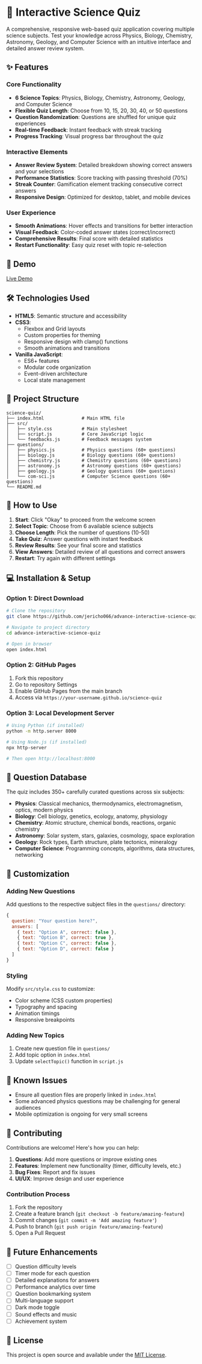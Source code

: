 # 🧪 Interactive Science Quiz

A comprehensive, responsive web-based quiz application covering multiple science subjects. Test your knowledge across Physics, Biology, Chemistry, Astronomy, Geology, and Computer Science with an intuitive interface and detailed answer review system.

## ✨ Features

### Core Functionality
- **6 Science Topics**: Physics, Biology, Chemistry, Astronomy, Geology, and Computer Science
- **Flexible Quiz Length**: Choose from 10, 15, 20, 30, 40, or 50 questions
- **Question Randomization**: Questions are shuffled for unique quiz experiences
- **Real-time Feedback**: Instant feedback with streak tracking
- **Progress Tracking**: Visual progress bar throughout the quiz

### Interactive Elements
- **Answer Review System**: Detailed breakdown showing correct answers and your selections
- **Performance Statistics**: Score tracking with passing threshold (70%)
- **Streak Counter**: Gamification element tracking consecutive correct answers
- **Responsive Design**: Optimized for desktop, tablet, and mobile devices

### User Experience
- **Smooth Animations**: Hover effects and transitions for better interaction
- **Visual Feedback**: Color-coded answer states (correct/incorrect)
- **Comprehensive Results**: Final score with detailed statistics
- **Restart Functionality**: Easy quiz reset with topic re-selection

## 🚀 Demo

[Live Demo](https://jericho066.github.io/advance-interactive-science-quiz/)


## 🛠️ Technologies Used

- **HTML5**: Semantic structure and accessibility
- **CSS3**: 
  - Flexbox and Grid layouts
  - Custom properties for theming
  - Responsive design with clamp() functions
  - Smooth animations and transitions
- **Vanilla JavaScript**: 
  - ES6+ features
  - Modular code organization
  - Event-driven architecture
  - Local state management

## 📁 Project Structure

```
science-quiz/
├── index.html              # Main HTML file
├── src/
│   ├── style.css           # Main stylesheet
│   ├── script.js           # Core JavaScript logic
│   └── feedbacks.js        # Feedback messages system
├── questions/
│   ├── physics.js          # Physics questions (60+ questions)
│   ├── biology.js          # Biology questions (60+ questions)
│   ├── chemistry.js        # Chemistry questions (60+ questions)
│   ├── astronomy.js        # Astronomy questions (60+ questions)
│   ├── geology.js          # Geology questions (60+ questions)
│   └── com-sci.js          # Computer Science questions (60+ questions)
└── README.md
```

## 🎯 How to Use

1. **Start**: Click "Okay" to proceed from the welcome screen
2. **Select Topic**: Choose from 6 available science subjects
3. **Choose Length**: Pick the number of questions (10-50)
4. **Take Quiz**: Answer questions with instant feedback
5. **Review Results**: See your final score and statistics
6. **View Answers**: Detailed review of all questions and correct answers
7. **Restart**: Try again with different settings

## 💻 Installation & Setup

### Option 1: Direct Download
```bash
# Clone the repository
git clone https://github.com/jericho066/advance-interactive-science-quiz.git

# Navigate to project directory
cd advance-interactive-science-quiz

# Open in browser
open index.html
```

### Option 2: GitHub Pages
1. Fork this repository
2. Go to repository Settings
3. Enable GitHub Pages from the main branch
4. Access via `https://your-username.github.io/science-quiz`

### Option 3: Local Development Server
```bash
# Using Python (if installed)
python -m http.server 8000

# Using Node.js (if installed)
npx http-server

# Then open http://localhost:8000
```

## 🧪 Question Database

The quiz includes 350+ carefully curated questions across six subjects:

- **Physics**: Classical mechanics, thermodynamics, electromagnetism, optics, modern physics
- **Biology**: Cell biology, genetics, ecology, anatomy, physiology
- **Chemistry**: Atomic structure, chemical bonds, reactions, organic chemistry
- **Astronomy**: Solar system, stars, galaxies, cosmology, space exploration
- **Geology**: Rock types, Earth structure, plate tectonics, mineralogy
- **Computer Science**: Programming concepts, algorithms, data structures, networking

## 🎨 Customization

### Adding New Questions
Add questions to the respective subject files in the `questions/` directory:

```javascript
{
  question: "Your question here?",
  answers: [
    { text: "Option A", correct: false },
    { text: "Option B", correct: true },
    { text: "Option C", correct: false },
    { text: "Option D", correct: false }
  ]
}
```

### Styling
Modify `src/style.css` to customize:
- Color scheme (CSS custom properties)
- Typography and spacing
- Animation timings
- Responsive breakpoints

### Adding New Topics
1. Create new question file in `questions/`
2. Add topic option in `index.html`
3. Update `selectTopic()` function in `script.js`

## 🐛 Known Issues

- Ensure all question files are properly linked in `index.html`
- Some advanced physics questions may be challenging for general audiences
- Mobile optimization is ongoing for very small screens

## 🤝 Contributing

Contributions are welcome! Here's how you can help:

1. **Questions**: Add more questions or improve existing ones
2. **Features**: Implement new functionality (timer, difficulty levels, etc.)
3. **Bug Fixes**: Report and fix issues
4. **UI/UX**: Improve design and user experience

### Contribution Process
1. Fork the repository
2. Create a feature branch (`git checkout -b feature/amazing-feature`)
3. Commit changes (`git commit -m 'Add amazing feature'`)
4. Push to branch (`git push origin feature/amazing-feature`)
5. Open a Pull Request

## 📝 Future Enhancements

- [ ] Question difficulty levels
- [ ] Timer mode for each question
- [ ] Detailed explanations for answers
- [ ] Performance analytics over time
- [ ] Question bookmarking system
- [ ] Multi-language support
- [ ] Dark mode toggle
- [ ] Sound effects and music
- [ ] Achievement system

## 📄 License

This project is open source and available under the [MIT License](LICENSE).
